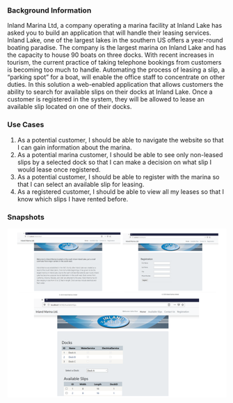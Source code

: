### Background Information
Inland Marina Ltd, a company operating a marina facility at Inland Lake has asked you to build an application that will handle their leasing services. Inland Lake, one of the largest lakes in the southern US offers a year-round boating paradise. The company is the largest marina on Inland Lake and has the capacity to house 90 boats on three docks.
With recent increases in tourism, the current practice of taking telephone bookings from customers is becoming too much to handle. Automating the process of leasing a slip, a “parking spot” for a boat, will enable the office staff to concentrate on other duties.
In this solution a web-enabled application that allows customers the ability to search for available slips on their docks at Inland Lake. Once a customer is registered in the system, they will be allowed to lease an available slip located on one of their docks.

### Use Cases
1. As a potential customer, I should be able to navigate the website so that I can gain information about the marina.
2. As a potential marina customer, I should be able to see only non-leased slips by a selected dock so that I can make a decision on what slip I would lease once registered.
3. As a potential customer, I should be able to register with the marina so that I can select an available slip for leasing.
4. As a registered customer, I should be able to view all my leases so that I know which slips I have rented before.

### Snapshots
![Snapshot of InlandMarina Webforms project](snapshot.png)